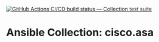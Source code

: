 [![GitHub Actions CI/CD build status — Collection test suite](https://github.com/ansible-collection-migration/cisco.asa/workflows/Collection%20test%20suite/badge.svg?branch=master)](https://github.com/ansible-collection-migration/cisco.asa/actions?query=workflow%3A%22Collection%20test%20suite%22)

Ansible Collection: cisco.asa
=================================================